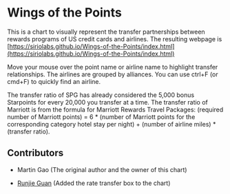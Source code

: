 # Wings of the Points

This is a chart to visually represent the transfer partnerships between rewards programs of US credit cards and airlines. The resulting webpage is [https://siriolabs.github.io/Wings-of-the-Points/index.html](https://siriolabs.github.io/Wings-of-the-Points/index.html)

Move your mouse over the point name or airline name to highlight transfer relationships. The airlines are grouped by alliances. You can use ctrl+F (or cmd+F) to quickly find an airline.

The transfer ratio of SPG has already considered the 5,000 bonus Starpoints for every 20,000 you transfer at a time. The transfer ratio of Marriott is from the formula for Marriott Rewards Travel Packages: (required number of Marriott points) = 6 * (number of Marriott points for the corresponding category hotel stay per night) + (number of airline miles) * (transfer ratio).

## Contributors

* Martin Gao (The original author and the owner of this chart)

* [Runjie Guan](http://anoxic.me) (Added the rate transfer box to the chart)

